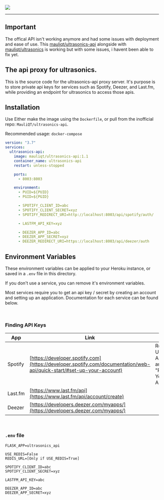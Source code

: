 ![](https://raw.githubusercontent.com/XDGFX/ultrasonics-api/master/.github/ultrasonics-api-logo.svg)

---

## **Important**

The offical API isn't working anymore and had some issues with deployment and ease of use. This [mauliqt/ultrasonics-api](https://github.com/MauliQT/ultrasonics-api-self-hosted) alongside with [mauliqt/ultrasonics](https://github.com/MauliQT/ultrasonics-tidal) is working but with some issues, i havent been able to fix yet.


## The api proxy for ultrasonics.

This is the source code for the ultrasonics-api proxy server. It's purpose is to store private api keys for services such as Spotify, Deezer, and Last.fm, while providing an endpoint for ultrasonics to access those apis.


## **Installation** 
Use Either make the image using the `Dockerfile`, or pull from the inofficial repo: `MauliQT/ultrasonics-api`.

Recommended usage: `docker-compose`
```yaml
version: "3.7"
services:
  ultrasonics-api:
    image: mauliqt/ultrasonics-api:1.1
    container_name: ultrasonics-api
    restart: unless-stopped

    ports:
      - 8003:8003

    environment:
      - PUID=${PUID}
      - PGID=${PGID}

      - SPOTIFY_CLIENT_ID=abc
      - SPOTIFY_CLIENT_SECRET=xyz
      - SPOTIFY_REDIRECT_URI=http://localhost:8003/api/spotify/auth/

      - LASTFM_API_KEY=xyz

      - DEEZER_APP_ID=abc
      - DEEZER_APP_SECRET=xyz
      - DEEZER_REDIRECT_URI=https://localhost:8003/api/deezer/auth
```

## **Environment Variables**
These environment variables can be applied to your Heroku instance, or saved in a `.env` file in this directory.

If you don't use a service, you can remove it's environment variables.

Most services require you to get an api key / secret by creating an account and setting up an application. Documentation for each service can be found below.

<br/>

### Finding API Keys
| App     | Link                                                                                                                  | Notes                                                           |
| ------- | --------------------------------------------------------------------------------------------------------------------- | --------------------------------------------------------------- |
| Spotify | [https://developer.spotify.com](https://developer.spotify.com/documentation/web-api/quick-start/#set-up-your-account) | Refer to "Set Up Your Account" and "Register Your Application". |
| Last.fm | [https://www.last.fm/api](https://www.last.fm/api/account/create)                                                     |                                                                 |
| Deezer  | [https://developers.deezer.com/myapps/](https://developers.deezer.com/myapps/)                                        |                                                                 |
<br/>

### `.env` file
```
FLASK_APP=ultrasonics_api

USE_REDIS=False
REDIS_URL=[Only if USE_REDIS=True]

SPOTIFY_CLIENT_ID=abc
SPOTIFY_CLIENT_SECRET=xyz

LASTFM_API_KEY=abc

DEEZER_APP_ID=abc
DEEZER_APP_SECRET=xyz
```
